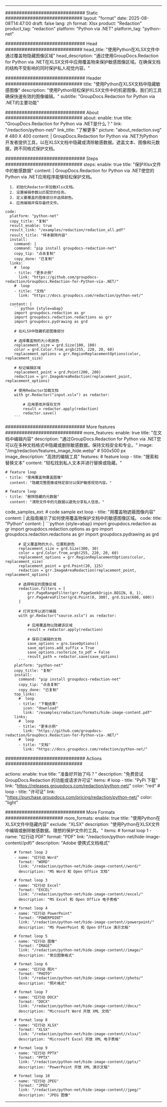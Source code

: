 
---
############################# Static ############################
layout: "format"
date:  2025-08-08T14:47:00
draft: false
lang: zh
format: Xlsx
product: "Redaction"
product_tag: "redaction"
platform: "Python via .NET"
platform_tag: "python-net"

############################# Head ############################
head_title: "使用Python在XLSX文件中通过覆盖物隐藏图像区域"
head_description: "通过使用GroupDocs.Redaction for Python via .NET在XLSX文件中应用覆盖物来保护敏感图像区域。在确保文档的结构不受影响的同时保护私人视觉内容。"

############################# Header ############################
title: "使用Python在XLSX文档中隐藏敏感图像" 
description: "使用Python轻松保护XLSX文件中的机密图像。我们的工具确保快速有效的图像编辑。"
subtitle: "GroupDocs.Redaction for Python via .NET的主要功能" 

############################# About ############################
about:
    enable: true
    title: "GroupDocs.Redaction for Python via .NET是什么？"
    link: "/redaction/python-net/"
    link_title: "了解更多"
    picture: "about_redaction.svg" # 480 X 400
    content: |
       GroupDocs.Redaction for Python via .NET为Python开发者提供工具，以在XLSX文档中隐藏或清除敏感数据。遮盖文本、图像和元数据，跨不同格式保护文档。

############################# Steps ############################
steps:
    enable: true
    title: "保护Xlsx文件中的敏感数据"
    content: |
      GroupDocs.Redaction for Python via .NET使您的Python via .NET应用程序能够轻松保护文档。
      
      1. 初始化Redactor并加载Xlsx文档。
      2. 设置编辑参数以匹配您的任务。
      3. 定义要覆盖的图像部分并选择颜色。
      4. 应用编辑并保存最终文件。
   
    code:
      platform: "python-net"
      copy_title: "复制"
      result_enable: true
      result_link: "/examples/redaction/redaction_all.pdf"
      result_title: "样本删除内容"
      install:
        command: |
        command: "pip install groupdocs-redaction-net"
        copy_tip: "点击复制"
        copy_done: "已复制"
      links:
        #  loop
        - title: "更多示例"
          link: "https://github.com/groupdocs-redaction/GroupDocs.Redaction-for-Python-via-.NET/"
        #  loop
        - title: "文档"
          link: "https://docs.groupdocs.com/redaction/python-net/"
          
      content: |
        ```python {style=abap}
        import groupdocs.redaction as gr
        import groupdocs.redaction.redactions as grr
        import groupdocs.pydrawing as grd

        # 在XLSX中隐藏机密图像部分

        # 选择覆盖物的大小和颜色
        replacement_size = grd.Size(100, 100)
        color = grd.Color.from_argb(255, 220, 20, 60)
        replacement_options = grr.RegionReplacementOptions(color, replacement_size)

        # 标记编辑区域
        replacement_point = grd.Point(200, 200)
        redaction = grr.ImageAreaRedaction(replacement_point, replacement_options)
                
        # 使用Redactor加载文档
        with gr.Redactor("input.xslx") as redactor:

            # 应用更改并保存文件
            result = redactor.apply(redaction)
            redactor.save()
        ```            


############################# More features ############################
more_features:
  enable: true
  title: "在文档中编辑内容"
  description: "通过GroupDocs.Redaction for Python via .NET您可以在多种文档格式中隐藏或删除敏感数据。保持文档安全和专业。"
  image: "/img/redaction/features_image_hide.webp" # 500x500 px
  image_description: "高效的编辑工具"
  features:
    # feature loop
    - title: "搜索和替换文本"
      content: "轻松找到私人文本并进行替换或隐藏。"

    # feature loop
    - title: "使用覆盖物覆盖图像"
      content: "隐藏完整图像或特定部分以保护敏感视觉内容。"

    # feature loop
    - title: "删除隐藏的元数据"
      content: "清除文件中的元数据以避免分享私人信息。"
      
  code_samples_ext:
    # code sample ext loop
    - title: "用覆盖物遮蔽图像内容"
      content: |
        此指南展示了如何使用覆盖物保护文档中的敏感图像区域。
      code:
        title: "Python"
        content: |
          ```python {style=abap}
          import groupdocs.redaction as gr
          import groupdocs.redaction.options as gro
          import groupdocs.redaction.redactions as grr
          import groupdocs.pydrawing as grd

          # 定义覆盖物的大小、位置和颜色
          replacement_size = grd.Size(300, 30)
          color = grd.Color.from_argb(255, 220, 20, 60)
          replacement_options = grr.RegionReplacementOptions(color, replacement_size)
          replacement_point = grd.Point(20, 125)
          redaction = grr.ImageAreaRedaction(replacement_point, replacement_options)

          # 选择特定的图像区域
          redaction.filters = [
              grr.PageRangeFilter(grr.PageSeekOrigin.BEGIN, 0, 1),
              grr.PageAreaFilter(grd.Point(0, 300), grd.Size(600, 600))
          ]

          # 打开文件以进行编辑
          with gr.Redactor("source.xslx") as redactor:

              # 应用覆盖物以隐藏该区域
              result = redactor.apply(redaction)

              # 保存已编辑的文档
              save_options = gro.SaveOptions()
              save_options.add_suffix = True
              save_options.rasterize_to_pdf = False
              result_path = redactor.save(save_options)
          ```
        platform: "python-net"
        copy_title: "复制"
        install:
          command: "pip install groupdocs-redaction-net"
          copy_tip: "点击复制"
          copy_done: "已复制"
        top_links:
          #  loop
          - title: "下载结果"
            icon: "download"
            link: "/examples/redaction/formats/hide-image-content.pdf"
        links:
          #  loop
          - title: "更多示例"
            link: "https://github.com/groupdocs-redaction/GroupDocs.Redaction-for-Python-via-.NET/"
          #  loop
          - title: "文档"
            link: "https://docs.groupdocs.com/redaction/python-net/"


############################# Actions ############################

actions:
  enable: true
  title: "准备好开始了吗？"
  description: "免费尝试 GroupDocs.Redaction 的功能或请求许可证"
  items:
    #  loop
    - title: "PyPi 下载"
      link: "https://releases.groupdocs.com/redaction/python-net/"
      color: "red"
        #  loop
    - title: "许可证"
      link: "https://purchase.groupdocs.com/pricing/redaction/python-net/"
      color: "light"


############################# More Formats #####################
more_formats:
    enable: true
    title: "使用Python在XLSX文件中隐藏内容"
    exclude: "XLSX"
    description: "使用Python在XLSX文件中编辑或删除敏感数据。理想的保护文件的工具。"
    items: 
        # format loop 1
        - name: "红行动 PDF"
          format: "PDF"
          link: "/redaction/python-net/hide-image-content//pdf/"
          description: "Adobe 便携式文档格式"

        # format loop 2
        - name: "红行动 Word"
          format: "WORD"
          link: "/redaction/python-net/hide-image-content//word/"
          description: "MS Word 和 Open Office 文档"
          
        # format loop 3
        - name: "红行动 Excel"
          format: "EXCEL"
          link: "/redaction/python-net/hide-image-content//excel/"
          description: "MS Excel 和 Open Office 电子表格"

        # format loop 4
        - name: "红行动 PowerPoint"
          format: "POWERPOINT"
          link: "/redaction/python-net/hide-image-content//powerpoint/"
          description: "MS PowerPoint 和 Open Office 演示文稿"

        # format loop 5
        - name: "红行动 图像"
          format: "IMAGE"
          link: "/redaction/python-net/hide-image-content//image/"
          description: "常见图像格式"

        # format loop 6
        - name: "红行动 照片"
          format: "PHOTO"
          link: "/redaction/python-net/hide-image-content//photo/"
          description: "照片格式"

        # format loop 7
        - name: "红行动 DOCX"
          format: "DOCX"
          link: "/redaction/python-net/hide-image-content//docx/"
          description: "Microsoft Word 开放 XML 文档"
          
        # format loop 8
        - name: "红行动 XLSX"
          format: "XLSX"
          link: "/redaction/python-net/hide-image-content//xlsx/"
          description: "Microsoft Excel 开放 XML 电子表格"
          
        # format loop 9
        - name: "红行动 PPTX"
          format: "PPTX"
          link: "/redaction/python-net/hide-image-content//pptx/"
          description: "PowerPoint 开放 XML 演示文稿"

        # format loop 10
        - name: "红行动 JPEG"
          format: "JPEG"
          link: "/redaction/python-net/hide-image-content//jpeg/"
          description: "JPEG 图像"


---